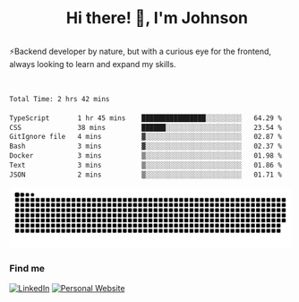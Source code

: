 <div id="user-content-toc">
  <ul align="center">
    <summary><h1 style="display: inline-block">Hi there! 👋, I'm Johnson</h1></summary>
  </ul>
</div>

⚡Backend developer by nature, but with a curious eye for the frontend, always looking to learn and expand my skills.

<br>


<!--START_SECTION:waka-->

```txt
Total Time: 2 hrs 42 mins

TypeScript       1 hr 45 mins    ████████████████░░░░░░░░░   64.29 %
CSS              38 mins         ██████░░░░░░░░░░░░░░░░░░░   23.54 %
GitIgnore file   4 mins          ▓░░░░░░░░░░░░░░░░░░░░░░░░   02.87 %
Bash             3 mins          ▓░░░░░░░░░░░░░░░░░░░░░░░░   02.37 %
Docker           3 mins          ▒░░░░░░░░░░░░░░░░░░░░░░░░   01.98 %
Text             3 mins          ▒░░░░░░░░░░░░░░░░░░░░░░░░   01.86 %
JSON             2 mins          ▒░░░░░░░░░░░░░░░░░░░░░░░░   01.71 %
```

<!--END_SECTION:waka-->


<img  src="https://github.com/1999AZZAR/1999AZZAR/blob/main/resources/img/grid-snake.svg"
       alt="snake" /></a>

### Find me
<a href="https://www.linkedin.com/in/dusabe-johnson" target="_blank"><img src="https://img.shields.io/badge/LinkedIn-%230077B5.svg?&style=flat&logo=linkedin&logoColor=white" alt="LinkedIn"></a>
‎‎ [![Personal Website](https://img.shields.io/badge/visit-Johnson.rw-blue)](https://johnson.rw/)
